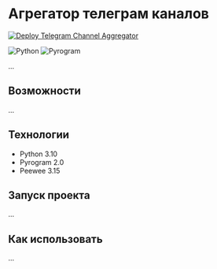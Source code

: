 # Агрегатор телеграм каналов

[![Deploy Telegram Channel Aggregator](https://github.com/Kroks4502/tg_ch_aggregator/actions/workflows/main.yml/badge.svg)](https://github.com/Kroks4502/tg_ch_aggregator/actions/workflows/main.yml)

![Python](https://img.shields.io/badge/python-3670A0?style=for-the-badge&logo=python&logoColor=ffdd54)
![Pyrogram](https://img.shields.io/badge/Pyrogram-ff1709?style=for-the-badge&color=bf431d)

...

## Возможности
...

## Технологии
- Python 3.10
- Pyrogram 2.0
- Peewee 3.15

## Запуск проекта
...

## Как использовать
...
